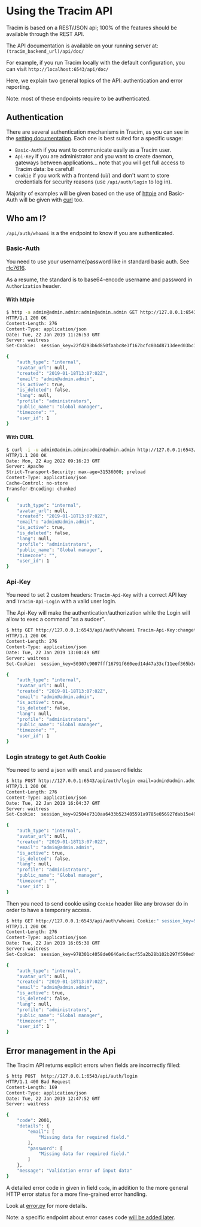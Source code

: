 # Using the Tracim API

Tracim is based on a REST/JSON api; 100% of the features should be available through the REST API.

The API documentation is available on your running server at: `(tracim_backend_url)/api/doc/`

For example, if you run Tracim locally with the default configuration, you can visit `http://localhost:6543/api/doc/`

Here, we explain two general topics of the API: authentication and error reporting.

Note: most of these endpoints require to be authenticated.

## Authentication

There are several authentication mechanisms in Tracim, as you can see in the [setting documentation](setting.md).
Each one is best suited for a specific usage:

- `Basic-Auth` if you want to communicate easily as a Tracim user.
- `Api-Key` if you are administrator and you want to create daemon, gateways between applications... note that you will get full access to Tracim data: be careful!
- `Cookie` if you work with a frontend (ui/) and don't want to store credentials for security reasons (use `/api/auth/login` to log in).

Majority of examples will be given based on the use of [httpie](https://httpie.org/) and Basic-Auth will be given with [curl](https://curl.se/) too.

## Who am I?

`/api/auth/whoami` is a the endpoint to know if you are authenticated.

### Basic-Auth

You need to use your username/password like in standard basic auth. See [rfc7616](https://tools.ietf.org/html/rfc7617).

As a resume, the standard is to base64-encode username and password in `Authorization` header.

#### With httpie

```bash
$ http -a admin@admin.admin:admin@admin.admin GET http://127.0.0.1:6543/api/auth/whoami
HTTP/1.1 200 OK
Content-Length: 276
Content-Type: application/json
Date: Tue, 22 Jan 2019 11:26:53 GMT
Server: waitress
Set-Cookie:  session_key=22fd293b6d850faabc8e3f167bcfc804d8713deed03bc15e5029434687050fb809ef2076; expires=Mon, 22-Jan-2019 11:26:53 GMT; Path=/; SameSite=Lax

{
    "auth_type": "internal",
    "avatar_url": null,
    "created": "2019-01-18T13:07:02Z",
    "email": "admin@admin.admin",
    "is_active": true,
    "is_deleted": false,
    "lang": null,
    "profile": "administrators",
    "public_name": "Global manager",
    "timezone": "",
    "user_id": 1
}
```

#### With CURL

```bash
$ curl -i -u admin@admin.admin:admin@admin.admin http://127.0.0.1:6543/api/auth/whoami
HTTP/1.1 200 OK
Date: Mon, 22 Aug 2022 09:16:23 GMT
Server: Apache
Strict-Transport-Security: max-age=31536000; preload
Content-Type: application/json
Cache-Control: no-store
Transfer-Encoding: chunked

{
    "auth_type": "internal",
    "avatar_url": null,
    "created": "2019-01-18T13:07:02Z",
    "email": "admin@admin.admin",
    "is_active": true,
    "is_deleted": false,
    "lang": null,
    "profile": "administrators",
    "public_name": "Global manager",
    "timezone": "",
    "user_id": 1
}
```

### Api-Key

You need to set 2 custom headers: `Tracim-Api-Key` with a correct API key and `Tracim-Api-Login` with a valid user login.

The Api-Key will make the authentication/authorization while the Login will allow to exec a command "as a sudoer".

```bash
$ http GET http://127.0.0.1:6543/api/auth/whoami Tracim-Api-Key:changethisnow! Tracim-Api-Login:admin@admin.admin
HTTP/1.1 200 OK
Content-Length: 276
Content-Type: application/json
Date: Tue, 22 Jan 2019 13:00:49 GMT
Server: waitress
Set-Cookie:  session_key=50307c9007fff16791f660eed14d47a33cf11eef365b3e0403ce42f5a8b8f1f12c254b58; expires=Mon, 22-Jan-2018 13:00:49 GMT; Path=/; SameSite=Lax

{
    "auth_type": "internal",
    "avatar_url": null,
    "created": "2019-01-18T13:07:02Z",
    "email": "admin@admin.admin",
    "is_active": true,
    "is_deleted": false,
    "lang": null,
    "profile": "administrators",
    "public_name": "Global manager",
    "timezone": "",
    "user_id": 1
}
```

### Login strategy to get Auth Cookie

You need to send a json with `email` and `password` fields:

```  bash
$ http POST http://127.0.0.1:6543/api/auth/login email=admin@admin.admin password=admin@admin.admin
HTTP/1.1 200 OK
Content-Length: 276
Content-Type: application/json
Date: Tue, 22 Jan 2019 16:04:37 GMT
Server: waitress
Set-Cookie:  session_key=92504e7310aa6433b523405591a9785e056927dab15e49f7c3204aed88ccc35a70761638; expires=Tue, 29-Jan-2019 16:04:37 GMT; Path=/; SameSite=Lax

{
    "auth_type": "internal",
    "avatar_url": null,
    "created": "2019-01-18T13:07:02Z",
    "email": "admin@admin.admin",
    "is_active": true,
    "is_deleted": false,
    "lang": null,
    "profile": "administrators",
    "public_name": "Global manager",
    "timezone": "",
    "user_id": 1
}
```

Then you need to send cookie using `Cookie` header like any browser do in order to have a temporary access.

```bash
$ http GET http://127.0.0.1:6543/api/auth/whoami Cookie:" session_key=92504e7310aa6433b523405591a9785e056927dab15e49f7c3204aed88ccc35a70761638"
HTTP/1.1 200 OK
Content-Length: 276
Content-Type: application/json
Date: Tue, 22 Jan 2019 16:05:38 GMT
Server: waitress
Set-Cookie:  session_key=978301c4058de0646a4c6acf55a2b28b102b297f590edf75ffec4295b34435d8bedd3cb7; expires=Tue, 29-Jan-2019 16:05:38 GMT; Path=/; SameSite=Lax

{
    "auth_type": "internal",
    "avatar_url": null,
    "created": "2019-01-18T13:07:02Z",
    "email": "admin@admin.admin",
    "is_active": true,
    "is_deleted": false,
    "lang": null,
    "profile": "administrators",
    "public_name": "Global manager",
    "timezone": "",
    "user_id": 1
}
```

## Error management in the Api

The Tracim API returns explicit errors when fields are incorrectly filled:

```bash
$ http POST  http://127.0.0.1:6543/api/auth/login
HTTP/1.1 400 Bad Request
Content-Length: 169
Content-Type: application/json
Date: Tue, 22 Jan 2019 12:47:52 GMT
Server: waitress

{
    "code": 2001,
    "details": {
        "email": [
            "Missing data for required field."
        ],
        "password": [
            "Missing data for required field."
        ]
    },
    "message": "Validation error of input data"
}
```

A detailed error code in given in field `code`, in addition to the more general HTTP error status for a more fine-grained error handling.

Look at [error.py](/backend/tracim_backend/error.py) for more details.

Note: a specific endpoint about error cases code [will be added later](https://github.com/tracim/tracim/issues/1006).
